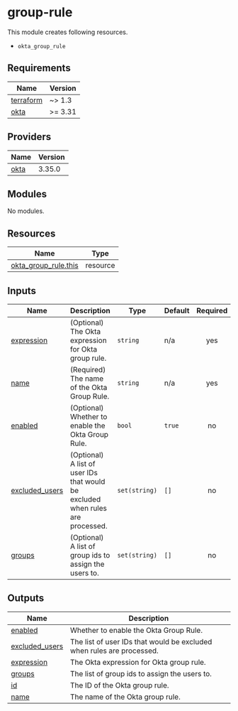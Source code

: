 # group-rule

This module creates following resources.

- `okta_group_rule`

<!-- BEGINNING OF PRE-COMMIT-TERRAFORM DOCS HOOK -->
## Requirements

| Name | Version |
|------|---------|
| <a name="requirement_terraform"></a> [terraform](#requirement\_terraform) | ~> 1.3 |
| <a name="requirement_okta"></a> [okta](#requirement\_okta) | >= 3.31 |

## Providers

| Name | Version |
|------|---------|
| <a name="provider_okta"></a> [okta](#provider\_okta) | 3.35.0 |

## Modules

No modules.

## Resources

| Name | Type |
|------|------|
| [okta_group_rule.this](https://registry.terraform.io/providers/okta/okta/latest/docs/resources/group_rule) | resource |

## Inputs

| Name | Description | Type | Default | Required |
|------|-------------|------|---------|:--------:|
| <a name="input_expression"></a> [expression](#input\_expression) | (Optional) The Okta expression for Okta group rule. | `string` | n/a | yes |
| <a name="input_name"></a> [name](#input\_name) | (Required) The name of the Okta Group Rule. | `string` | n/a | yes |
| <a name="input_enabled"></a> [enabled](#input\_enabled) | (Optional) Whether to enable the Okta Group Rule. | `bool` | `true` | no |
| <a name="input_excluded_users"></a> [excluded\_users](#input\_excluded\_users) | (Optional) A list of user IDs that would be excluded when rules are processed. | `set(string)` | `[]` | no |
| <a name="input_groups"></a> [groups](#input\_groups) | (Optional) A list of group ids to assign the users to. | `set(string)` | `[]` | no |

## Outputs

| Name | Description |
|------|-------------|
| <a name="output_enabled"></a> [enabled](#output\_enabled) | Whether to enable the Okta Group Rule. |
| <a name="output_excluded_users"></a> [excluded\_users](#output\_excluded\_users) | The list of user IDs that would be excluded when rules are processed. |
| <a name="output_expression"></a> [expression](#output\_expression) | The Okta expression for Okta group rule. |
| <a name="output_groups"></a> [groups](#output\_groups) | The list of group ids to assign the users to. |
| <a name="output_id"></a> [id](#output\_id) | The ID of the Okta group rule. |
| <a name="output_name"></a> [name](#output\_name) | The name of the Okta group rule. |
<!-- END OF PRE-COMMIT-TERRAFORM DOCS HOOK -->
